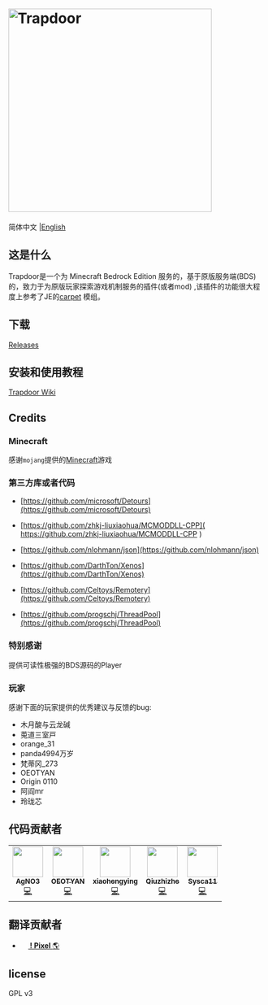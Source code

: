 <h1>
    <img src="img/trapdoor logo.svg" alt="Trapdoor" width="400" /> 
</h1>

简体中文 |[English](./README_en.md)

## 这是什么

Trapdoor是一个为 Minecraft Bedrock Edition 服务的，基于原版服务端(BDS)的，致力于为原版玩家探索游戏机制服务的插件(或者mod)
,该插件的功能很大程度上参考了JE的[carpet](https://github.com/gnembon/fabric-carpet) 模组。

## 下载
[Releases](https://github.com/hhhxiao/TrapDoor/releases)
## 安装和使用教程

[Trapdoor Wiki](https://github.com/hhhxiao/TrapDoor/wiki)

## Credits

### Minecraft

感谢`mojang`提供的[Minecraft](https://www.minecraft.net/zh-hans)游戏

### 第三方库或者代码

- [https://github.com/microsoft/Detours](https://github.com/microsoft/Detours)

- [https://github.com/zhkj-liuxiaohua/MCMODDLL-CPP]( https://github.com/zhkj-liuxiaohua/MCMODDLL-CPP )

- [https://github.com/nlohmann/json](https://github.com/nlohmann/json)

- [https://github.com/DarthTon/Xenos](https://github.com/DarthTon/Xenos)

- [https://github.com/Celtoys/Remotery](https://github.com/Celtoys/Remotery)

- [https://github.com/progschj/ThreadPool](https://github.com/progschj/ThreadPool)

### 特别感谢

提供可读性极强的BDS源码的Player

### 玩家

感谢下面的玩家提供的优秀建议与反馈的bug:

- 木月酸与云龙碱
- 莵道三室戸
- orange_31
- panda4994万岁
- 梵蒂冈_273
- OEOTYAN
- Origin 0110
- 阿阎mr
- 玲珑芯

## 代码贡献者
<table>
  <tr>
    <td align="center"><a href="https://github.com/hhhxiao"><img src="https://avatars0.githubusercontent.com/u/33011851?v=4?s=100" width="60px;" alt=""/><br /><sub><b>AgNO3</b></sub></a><br /><a href="https://github.com/hhhxiao/TrapDoor/commits?author=hhhxiao" title="Code">💻</a></td>
    <td align="center"><a href="https://github.com/OEOTYAN"><img src="https://avatars2.githubusercontent.com/u/58554322?v=4?s=100" width="60px;" alt=""/><br /><sub><b>OEOTYAN</b></sub></a><br /><a href="https://github.com/hhhxiao/TrapDoor/commits?author=OEOTYAN" title="Code">💻</a></td>
    <td align="center"><a href="https://github.com/xiaohengying"><img src="https://avatars2.githubusercontent.com/u/44132837?v=4?s=100" width="60px;" alt=""/><br /><sub><b>xiaohengying</b></sub></a><br /><a href="https://github.com/hhhxiao/TrapDoor/commits?author=xiaohengying" title="Code">💻</a></td>
    <td align="center"><a href="https://github.com/quizhizhe"><img src="https://avatars1.githubusercontent.com/u/42761326?v=4?s=100" width="60px;" alt=""/><br /><sub><b>Qiuzhizhe</b></sub></a><br /><a href="https://github.com/hhhxiao/TrapDoor/commits?author=quizhizhe" title="Code">💻</a></td>
    <td align="center"><a href="https://github.com/Sysca11"><img src="https://avatars.githubusercontent.com/u/46832985?s=96&v=4" width="60px;" alt=""/><br /><sub><b>Sysca11</b></sub></a><br /><a href="https://github.com/hhhxiao/TrapDoor/commits?author=Sysca11" title="Code">💻</a></td>
  </tr>
</table>

## 翻译贡献者
-  <a href="https://github.com/0x506978656c"><img src="https://avatars.githubusercontent.com/u/66031115?s=96&v=4" width="15px;" alt=""/><b> ! Pixel </b></sub></a><a href="https://github.com/hhhxiao/TrapDoor/commits?author=0x506978656c" title="Code">🌎</a></td>

## license
GPL v3
